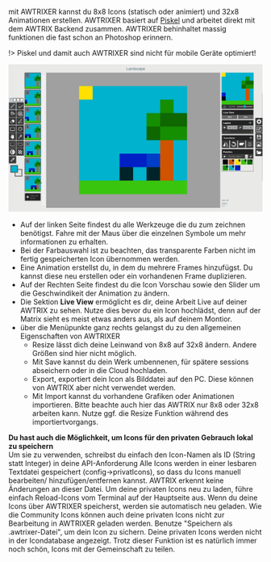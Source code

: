 mit AWTRIXER kannst du 8x8 Icons (statisch oder animiert) und 32x8 Animationen erstellen.
AWTRIXER basiert auf [Piskel](https://www.piskelapp.com/) und arbeitet direkt mit dem AWTRIX Backend zusammen.
AWTRIXER behinhaltet massig funktionen die fast schon an Photoshop erinnern.

!> Piskel und damit auch AWTRIXER sind nicht für mobile Geräte optimiert!

  <div align=center>
  <img width="1000" src="..\assets\creator.gif"/>
  </div>

  - Auf der linken Seite findest du alle Werkzeuge die du zum zeichnen benötigst. Fahre mit der Maus über die einzelnen Symbole um mehr informationen zu erhalten.
  - Bei der Farbauswahl ist zu beachten, das transparente Farben nicht im fertig gespeicherten Icon übernommen werden.
  - Eine Animation erstellst du, in dem du mehrere Frames hinzufügst. Du kannst diese neu erstellen oder ein vorhandenen Frame duplizieren.
  - Auf der Rechten Seite findest du die Icon Vorschau sowie den Slider um die Geschwindikeit der Animation zu ändern.
  - Die Sektion **Live View** ermöglicht es dir, deine Arbeit Live auf deiner AWTRIX zu sehen. Nutze dies bevor du ein Icon hochlädst, denn auf der Matrix sieht es meist etwas anders aus, als auf deinem Montior.
  - über die Menüpunkte ganz rechts gelangst du zu den allgemeinen Eigenschaften von AWTRIXER
    - Resize lässt dich deine Leinwand von 8x8 auf 32x8 ändern. Andere Größen sind hier nicht möglich.
    - Mit Save kannst du dein Werk umbennenen, für spätere sessions abseichern oder in die Cloud hochladen.
    - Export, exportiert dein Icon als Bilddatei auf den PC. Diese können von AWTRIX aber nicht verwendet werden.
    - Mit Import kannst du vorhandene Grafiken oder Animationen importieren. Bitte beachte auch hier das AWTRIX nur 8x8 oder 32x8 arbeiten kann. Nutze ggf. die Resize Funktion während des importiertvorgangs.


**Du hast auch die Möglichkeit, um Icons für den privaten Gebrauch lokal zu speichern**  
Um sie zu verwenden, schreibst du einfach den Icon-Namen als ID (String statt Integer) in deine API-Anforderung
Alle Icons werden in einer lesbaren Textdatei gespeichert (config->privatIcons), so dass du Icons manuell bearbeiten/ hinzufügen/entfernen kannst.
AWTRIX erkennt keine Änderungen an dieser Datei. Um deine privaten Icons neu zu laden, führe einfach Reload-Icons vom Terminal auf der Hauptseite aus. Wenn du deine Icons über AWTRIXER speicherst, werden sie automatisch neu geladen.
Wie die Community Icons können auch deine privaten Icons nicht zur Bearbeitung in AWTRIXER geladen werden. Benutze  "Speichern als .awtrixer-Datei", um dein Icon zu sichern.
Deine privaten Icons werden nicht in der Icondatabase angezeigt.
Trotz dieser Funktion ist es natürlich immer noch schön, Icons mit der Gemeinschaft zu teilen.
